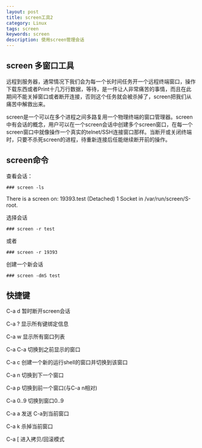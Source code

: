 ```yaml
---
layout: post
title: screen工具2
category: Linux
tags: screen
keywords: screen
description: 使用screen管理会话
---
```


## screen 多窗口工具
远程到服务器，通常情况下我们会为每一个长时间任务开一个远程终端窗口，操作下载东西或者Print十几万行数据，等待，是一件让人非常痛苦的事情，而且在此期间不能关掉窗口或者断开连接，否则这个任务就会被杀掉了，screen把我们从痛苦中解救出来。

screen是一个可以在多个进程之间多路复用一个物理终端的窗口管理器。screen中有会话的概念，用户可以在一个screen会话中创建多个screen窗口，在每一个screen窗口中就像操作一个真实的telnet/SSH连接窗口那样。当断开或关闭终端时，只要不杀死screen的进程，待重新连接后任能继续断开前的操作。

## screen命令
查看会话：

```
### screen -ls
```

There is a screen on:
19393.test      (Detached)
1 Socket in /var/run/screen/S-root.

选择会话

```
### screen -r test
```

或者

```
### screen -r 19393
```

创建一个新会话

```
### screen -dmS test
```

## 快捷键

C-a d 暂时断开screen会话

C-a ?	显示所有键绑定信息

C-a w	显示所有窗口列表

C-a C-a	切换到之前显示的窗口

C-a c	创建一个新的运行shell的窗口并切换到该窗口

C-a n	切换到下一个窗口

C-a p	切换到前一个窗口(与C-a n相对)

C-a 0..9	切换到窗口0..9

C-a a	发送 C-a到当前窗口

C-a k	杀掉当前窗口

C-a [	进入拷贝/回滚模式
